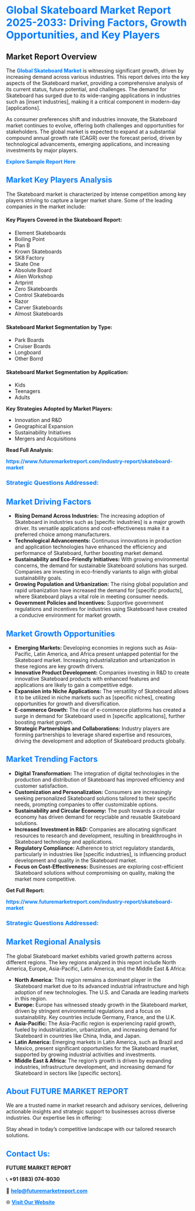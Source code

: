 <h1 style="color: #007BFF;">Global Skateboard Market Report 2025-2033: Driving Factors, Growth Opportunities, and Key Players</h1>

<section id="overview">
<h2>Market Report Overview</h2>
<p>The <a href="https://www.futuremarketreport.com/industry-report/skateboard-market" style="color: #007BFF; text-decoration: none;"><strong>Global Skateboard Market</strong></a> is witnessing significant growth, driven by increasing demand across various industries. This report delves into the key aspects of the Skateboard market, providing a comprehensive analysis of its current status, future potential, and challenges. The demand for Skateboard has surged due to its wide-ranging applications in industries such as [insert industries], making it a critical component in modern-day [applications].</p>
<p>As consumer preferences shift and industries innovate, the Skateboard market continues to evolve, offering both challenges and opportunities for stakeholders. The global market is expected to expand at a substantial compound annual growth rate (CAGR) over the forecast period, driven by technological advancements, emerging applications, and increasing investments by major players.</p>
</section>

<section id="overview">
<p><a href="https://www.futuremarketreport.com/request-sample/reportId=26304" style="color: #007BFF; text-decoration: none;"><strong>Explore Sample Report Here</strong></a></p>
</section>

<section id="key-players">
<h2 style="color: #007BFF;">Market Key Players Analysis</h2>
<p>The Skateboard market is characterized by intense competition among key players striving to capture a larger market share. Some of the leading companies in the market include:</p>
<h4>Key Players Covered in the Skateboard Report:</h4>
<ul><li>Element Skateboards</li><li>Boiling Point</li><li>Plan B</li><li>Krown Skateboards</li><li>SK8 Factory</li><li>Skate One</li><li>Absolute Board</li><li>Alien Workshop</li><li>Artprint</li><li>Zero Skateboards</li><li>Control Skateboards</li><li>Razor</li><li>Carver Skateboards</li><li>Almost Skateboards</li></ul>
<h4>Skateboard Market Segmentation by Type:</h4>
<ul><li>Park Boards</li><li>Cruiser Boards</li><li>Longboard</li><li>Other Borrd</li></ul>

<h4>Skateboard Market Segmentation by Application:</h4>
<ul><li>Kids</li><li>Teenagers</li><li>Adults</li></ul>
<p><strong>Key Strategies Adopted by Market Players:</strong></p>
<ul>
<li>Innovation and R&D</li>
<li>Geographical Expansion</li>
<li>Sustainability Initiatives</li>
<li>Mergers and Acquisitions</li>
</ul>
</section>

<section>
<p><strong>Read Full Analysis: </strong></p><a href="https://www.futuremarketreport.com/industry-report/skateboard-market" style="color: #007BFF; text-decoration: none;"><strong>https://www.futuremarketreport.com/industry-report/skateboard-market</strong></a>
<h3 style="color: #007BFF;">Strategic Questions Addressed:</h3>
</section>

<section id="driving-factors">
<h2 style="color: #007BFF;">Market Driving Factors</h2>
<ul>
<li><strong>Rising Demand Across Industries:</strong> The increasing adoption of Skateboard in industries such as [specific industries] is a major growth driver. Its versatile applications and cost-effectiveness make it a preferred choice among manufacturers.</li>
<li><strong>Technological Advancements:</strong> Continuous innovations in production and application technologies have enhanced the efficiency and performance of Skateboard, further boosting market demand.</li>
<li><strong>Sustainability and Eco-Friendly Initiatives:</strong> With growing environmental concerns, the demand for sustainable Skateboard solutions has surged. Companies are investing in eco-friendly variants to align with global sustainability goals.</li>
<li><strong>Growing Population and Urbanization:</strong> The rising global population and rapid urbanization have increased the demand for [specific products], where Skateboard plays a vital role in meeting consumer needs.</li>
<li><strong>Government Policies and Incentives:</strong> Supportive government regulations and incentives for industries using Skateboard have created a conducive environment for market growth.</li>
</ul>
</section>

<section id="growth-opportunities">
<h2 style="color: #007BFF;">Market Growth Opportunities</h2>
<ul>
<li><strong>Emerging Markets:</strong> Developing economies in regions such as Asia-Pacific, Latin America, and Africa present untapped potential for the Skateboard market. Increasing industrialization and urbanization in these regions are key growth drivers.</li>
<li><strong>Innovative Product Development:</strong> Companies investing in R&D to create innovative Skateboard products with enhanced features and applications are likely to gain a competitive edge.</li>
<li><strong>Expansion into Niche Applications:</strong> The versatility of Skateboard allows it to be utilized in niche markets such as [specific niches], creating opportunities for growth and diversification.</li>
<li><strong>E-commerce Growth:</strong> The rise of e-commerce platforms has created a surge in demand for Skateboard used in [specific applications], further boosting market growth.</li>
<li><strong>Strategic Partnerships and Collaborations:</strong> Industry players are forming partnerships to leverage shared expertise and resources, driving the development and adoption of Skateboard products globally.</li>
</ul>
</section>

<section id="trending-factors">
<h2 style="color: #007BFF;">Market Trending Factors</h2>
<ul>
<li><strong>Digital Transformation:</strong> The integration of digital technologies in the production and distribution of Skateboard has improved efficiency and customer satisfaction.</li>
<li><strong>Customization and Personalization:</strong> Consumers are increasingly seeking personalized Skateboard solutions tailored to their specific needs, prompting companies to offer customizable options.</li>
<li><strong>Sustainability and Circular Economy:</strong> The push towards a circular economy has driven demand for recyclable and reusable Skateboard solutions.</li>
<li><strong>Increased Investment in R&D:</strong> Companies are allocating significant resources to research and development, resulting in breakthroughs in Skateboard technology and applications.</li>
<li><strong>Regulatory Compliance:</strong> Adherence to strict regulatory standards, particularly in industries like [specific industries], is influencing product development and quality in the Skateboard market.</li>
<li><strong>Focus on Cost-Effectiveness:</strong> Businesses are exploring cost-efficient Skateboard solutions without compromising on quality, making the market more competitive.</li>
</ul>
</section>

<section>
<p><strong>Get Full Report: </strong></p><a href="https://www.futuremarketreport.com/industry-report/skateboard-market" style="color: #007BFF; text-decoration: none;"><strong>https://www.futuremarketreport.com/industry-report/skateboard-market</strong></a>
<h3 style="color: #007BFF;">Strategic Questions Addressed:</h3>
</section>


<section id="regional-analysis">
<h2 style="color: #007BFF;">Market Regional Analysis</h2>
<p>The global Skateboard market exhibits varied growth patterns across different regions. The key regions analyzed in this report include North America, Europe, Asia-Pacific, Latin America, and the Middle East & Africa:</p>
<ul>
<li><strong>North America:</strong> This region remains a dominant player in the Skateboard market due to its advanced industrial infrastructure and high adoption of new technologies. The U.S. and Canada are leading markets in this region.</li>
<li><strong>Europe:</strong> Europe has witnessed steady growth in the Skateboard market, driven by stringent environmental regulations and a focus on sustainability. Key countries include Germany, France, and the U.K.</li>
<li><strong>Asia-Pacific:</strong> The Asia-Pacific region is experiencing rapid growth, fueled by industrialization, urbanization, and increasing demand for Skateboard in countries like China, India, and Japan.</li>
<li><strong>Latin America:</strong> Emerging markets in Latin America, such as Brazil and Mexico, present significant opportunities for the Skateboard market, supported by growing industrial activities and investments.</li>
<li><strong>Middle East & Africa:</strong> The region’s growth is driven by expanding industries, infrastructure development, and increasing demand for Skateboard in sectors like [specific sectors].</li>
</ul>
</section>

<footer>
<h2 style="color: #007BFF;">About FUTURE MARKET REPORT</h2>
<p>We are a trusted name in market research and advisory services, delivering actionable insights and strategic support to businesses across diverse industries. Our expertise lies in offering:</p>

<p>Stay ahead in today’s competitive landscape with our tailored research solutions.</p>

<h2 style="color: #007BFF;">Contact Us:</h2>
<p><strong>FUTURE MARKET REPORT</strong></p>
<p>📞 <strong>+91 (883) 074-8030</strong></p>
<p>📧 <strong><a href="mailto:help@futuremarketreport.com" style="color: #007BFF;">help@futuremarketreport.com</a></strong></p>
<p>🌐 <strong><a href="https://www.futuremarketreport.com/" style="color: #007BFF;">Visit Our Website</a></strong></p>
</footer>